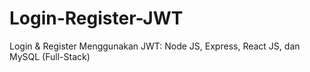 # Login-Register-JWT
Login &amp; Register Menggunakan JWT: Node JS, Express, React JS, dan MySQL (Full-Stack)
